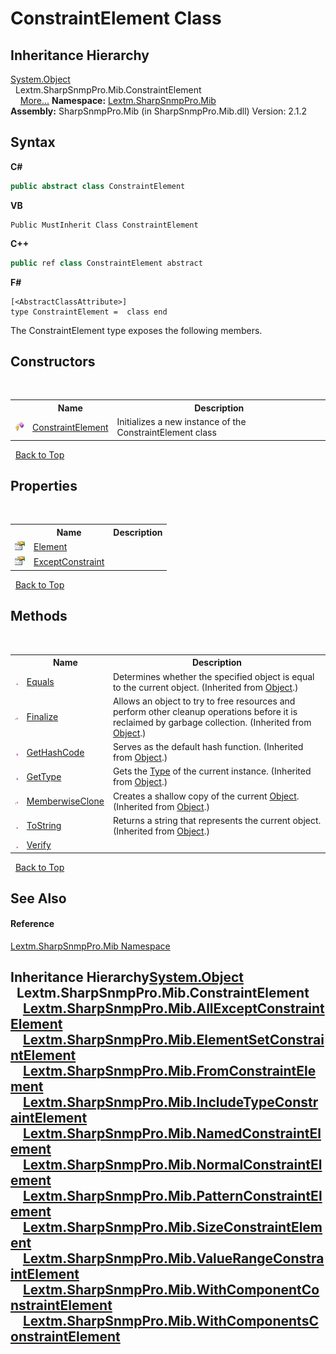 # ConstraintElement Class
 


## Inheritance Hierarchy
<a href="https://docs.microsoft.com/dotnet/api/system.object" target="_blank" rel="noopener noreferrer">System.Object</a><br />&nbsp;&nbsp;Lextm.SharpSnmpPro.Mib.ConstraintElement<br />&nbsp;&nbsp;&nbsp;&nbsp;<a href="#inheritance-hierarchy">More...</a>
**Namespace:**&nbsp;<a href="N_Lextm_SharpSnmpPro_Mib">Lextm.SharpSnmpPro.Mib</a><br />**Assembly:**&nbsp;SharpSnmpPro.Mib (in SharpSnmpPro.Mib.dll) Version: 2.1.2

## Syntax

**C#**<br />
``` C#
public abstract class ConstraintElement
```

**VB**<br />
``` VB
Public MustInherit Class ConstraintElement
```

**C++**<br />
``` C++
public ref class ConstraintElement abstract
```

**F#**<br />
``` F#
[<AbstractClassAttribute>]
type ConstraintElement =  class end
```

The ConstraintElement type exposes the following members.


## Constructors
&nbsp;<table><tr><th></th><th>Name</th><th>Description</th></tr><tr><td>![Protected method](media/protmethod.gif "Protected method")</td><td><a href="M_Lextm_SharpSnmpPro_Mib_ConstraintElement__ctor">ConstraintElement</a></td><td>
Initializes a new instance of the ConstraintElement class</td></tr></table>&nbsp;
<a href="#constraintelement-class">Back to Top</a>

## Properties
&nbsp;<table><tr><th></th><th>Name</th><th>Description</th></tr><tr><td>![Public property](media/pubproperty.gif "Public property")</td><td><a href="P_Lextm_SharpSnmpPro_Mib_ConstraintElement_Element">Element</a></td><td /></tr><tr><td>![Public property](media/pubproperty.gif "Public property")</td><td><a href="P_Lextm_SharpSnmpPro_Mib_ConstraintElement_ExceptConstraint">ExceptConstraint</a></td><td /></tr></table>&nbsp;
<a href="#constraintelement-class">Back to Top</a>

## Methods
&nbsp;<table><tr><th></th><th>Name</th><th>Description</th></tr><tr><td>![Public method](media/pubmethod.gif "Public method")</td><td><a href="https://docs.microsoft.com/dotnet/api/system.object.equals#System_Object_Equals_System_Object_" target="_blank" rel="noopener noreferrer">Equals</a></td><td>
Determines whether the specified object is equal to the current object.
 (Inherited from <a href="https://docs.microsoft.com/dotnet/api/system.object" target="_blank" rel="noopener noreferrer">Object</a>.)</td></tr><tr><td>![Protected method](media/protmethod.gif "Protected method")</td><td><a href="https://docs.microsoft.com/dotnet/api/system.object.finalize#System_Object_Finalize" target="_blank" rel="noopener noreferrer">Finalize</a></td><td>
Allows an object to try to free resources and perform other cleanup operations before it is reclaimed by garbage collection.
 (Inherited from <a href="https://docs.microsoft.com/dotnet/api/system.object" target="_blank" rel="noopener noreferrer">Object</a>.)</td></tr><tr><td>![Public method](media/pubmethod.gif "Public method")</td><td><a href="https://docs.microsoft.com/dotnet/api/system.object.gethashcode#System_Object_GetHashCode" target="_blank" rel="noopener noreferrer">GetHashCode</a></td><td>
Serves as the default hash function.
 (Inherited from <a href="https://docs.microsoft.com/dotnet/api/system.object" target="_blank" rel="noopener noreferrer">Object</a>.)</td></tr><tr><td>![Public method](media/pubmethod.gif "Public method")</td><td><a href="https://docs.microsoft.com/dotnet/api/system.object.gettype#System_Object_GetType" target="_blank" rel="noopener noreferrer">GetType</a></td><td>
Gets the <a href="https://docs.microsoft.com/dotnet/api/system.type" target="_blank" rel="noopener noreferrer">Type</a> of the current instance.
 (Inherited from <a href="https://docs.microsoft.com/dotnet/api/system.object" target="_blank" rel="noopener noreferrer">Object</a>.)</td></tr><tr><td>![Protected method](media/protmethod.gif "Protected method")</td><td><a href="https://docs.microsoft.com/dotnet/api/system.object.memberwiseclone#System_Object_MemberwiseClone" target="_blank" rel="noopener noreferrer">MemberwiseClone</a></td><td>
Creates a shallow copy of the current <a href="https://docs.microsoft.com/dotnet/api/system.object" target="_blank" rel="noopener noreferrer">Object</a>.
 (Inherited from <a href="https://docs.microsoft.com/dotnet/api/system.object" target="_blank" rel="noopener noreferrer">Object</a>.)</td></tr><tr><td>![Public method](media/pubmethod.gif "Public method")</td><td><a href="https://docs.microsoft.com/dotnet/api/system.object.tostring#System_Object_ToString" target="_blank" rel="noopener noreferrer">ToString</a></td><td>
Returns a string that represents the current object.
 (Inherited from <a href="https://docs.microsoft.com/dotnet/api/system.object" target="_blank" rel="noopener noreferrer">Object</a>.)</td></tr><tr><td>![Public method](media/pubmethod.gif "Public method")</td><td><a href="M_Lextm_SharpSnmpPro_Mib_ConstraintElement_Verify">Verify</a></td><td /></tr></table>&nbsp;
<a href="#constraintelement-class">Back to Top</a>

## See Also


#### Reference
<a href="N_Lextm_SharpSnmpPro_Mib">Lextm.SharpSnmpPro.Mib Namespace</a><br />

## Inheritance Hierarchy<a href="https://docs.microsoft.com/dotnet/api/system.object" target="_blank" rel="noopener noreferrer">System.Object</a><br />&nbsp;&nbsp;Lextm.SharpSnmpPro.Mib.ConstraintElement<br />&nbsp;&nbsp;&nbsp;&nbsp;<a href="T_Lextm_SharpSnmpPro_Mib_AllExceptConstraintElement">Lextm.SharpSnmpPro.Mib.AllExceptConstraintElement</a><br />&nbsp;&nbsp;&nbsp;&nbsp;<a href="T_Lextm_SharpSnmpPro_Mib_ElementSetConstraintElement">Lextm.SharpSnmpPro.Mib.ElementSetConstraintElement</a><br />&nbsp;&nbsp;&nbsp;&nbsp;<a href="T_Lextm_SharpSnmpPro_Mib_FromConstraintElement">Lextm.SharpSnmpPro.Mib.FromConstraintElement</a><br />&nbsp;&nbsp;&nbsp;&nbsp;<a href="T_Lextm_SharpSnmpPro_Mib_IncludeTypeConstraintElement">Lextm.SharpSnmpPro.Mib.IncludeTypeConstraintElement</a><br />&nbsp;&nbsp;&nbsp;&nbsp;<a href="T_Lextm_SharpSnmpPro_Mib_NamedConstraintElement">Lextm.SharpSnmpPro.Mib.NamedConstraintElement</a><br />&nbsp;&nbsp;&nbsp;&nbsp;<a href="T_Lextm_SharpSnmpPro_Mib_NormalConstraintElement">Lextm.SharpSnmpPro.Mib.NormalConstraintElement</a><br />&nbsp;&nbsp;&nbsp;&nbsp;<a href="T_Lextm_SharpSnmpPro_Mib_PatternConstraintElement">Lextm.SharpSnmpPro.Mib.PatternConstraintElement</a><br />&nbsp;&nbsp;&nbsp;&nbsp;<a href="T_Lextm_SharpSnmpPro_Mib_SizeConstraintElement">Lextm.SharpSnmpPro.Mib.SizeConstraintElement</a><br />&nbsp;&nbsp;&nbsp;&nbsp;<a href="T_Lextm_SharpSnmpPro_Mib_ValueRangeConstraintElement">Lextm.SharpSnmpPro.Mib.ValueRangeConstraintElement</a><br />&nbsp;&nbsp;&nbsp;&nbsp;<a href="T_Lextm_SharpSnmpPro_Mib_WithComponentConstraintElement">Lextm.SharpSnmpPro.Mib.WithComponentConstraintElement</a><br />&nbsp;&nbsp;&nbsp;&nbsp;<a href="T_Lextm_SharpSnmpPro_Mib_WithComponentsConstraintElement">Lextm.SharpSnmpPro.Mib.WithComponentsConstraintElement</a><br />